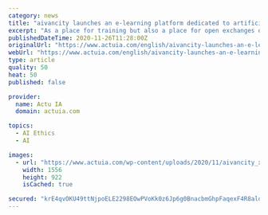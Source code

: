```yaml
---
category: news
title: "aivancity launches an e-learning platform dedicated to artificial intelligence"
excerpt: "As a place for training but also a place for open exchanges on society, aivancity is launching its e-learning platform aivancityX, based on the reference open-source platform edX (created by MIT and Harvard in 2012)."
publishedDateTime: 2020-11-26T11:28:00Z
originalUrl: "https://www.actuia.com/english/aivancity-launches-an-e-learning-platform-dedicated-to-artificial-intelligence/"
webUrl: "https://www.actuia.com/english/aivancity-launches-an-e-learning-platform-dedicated-to-artificial-intelligence/"
type: article
quality: 50
heat: 50
published: false

provider:
  name: Actu IA
  domain: actuia.com

topics:
  - AI Ethics
  - AI

images:
  - url: "https://www.actuia.com/wp-content/uploads/2020/11/aivancity_x.png"
    width: 1556
    height: 922
    isCached: true

secured: "krE4qvOKU49ttNjpoELE2298EOwPVoKk0z6Jp6g0BnacbmGhpFaqexF4R8aldc8lCjquCFA6IC/rQIJf1ujIFWzhocun7G/B98yUp06Y0MIgaOHujKeNsCkCxwodE7G/vHp47G941KkQ+gdbJYX7gx0hwRzDqcX0kWGzb7QxMc5pVi5/pqs3cj+Kr5PsFQvyPAyYRvPWRB8V6dsHOjTlGUdNClAw66TTVw8MhRt432Q58JYS74bCEr2bqsH8hhZdeR25CESbjZBFbKz6aatpCBjqfjXfGkvckl6r+uJvGvA1pby1JjpaDdQL+0jSFrcm2Nn9gLF2XJXPQJgllBIINe2GxTtCb4Ok0DS4NaXWTzk=;7zWJlWRM92vRfxEiRtUr9w=="
---
```


